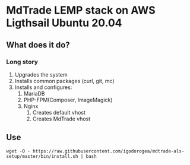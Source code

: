 # MdTrade LEMP stack on AWS Ligthsail Ubuntu 20.04

## What does it do?

### Long story
1. Upgrades the system
1. Installs common packages (curl, git, mc)
1. Installs and configures:
    1. MariaDB
    1. PHP-FPM(Composer, ImageMagick)
    1. Nginx
        1. Creates default vhost
        1. Creates MdTrade vhost


## Use

`wget -O - https://raw.githubusercontent.com/igodorogea/mdtrade-als-setup/master/bin/install.sh | bash`
